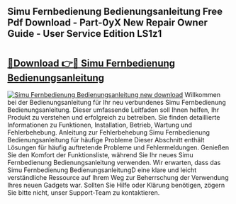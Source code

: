 ## Simu Fernbedienung Bedienungsanleitung Free Pdf Download - Part-0yX New Repair Owner Guide - User Service Edition LS1z1

# <h2><a href="http://df4qsmn.blite.top/?on=Simu+Fernbedienung+Bedienungsanleitung">🔗Download 👉🔴 Simu Fernbedienung Bedienungsanleitung</a></h2>

[![Simu Fernbedienung Bedienungsanleitung new download](https://i.imgur.com/lujVjoI.png)](http://df4qsmn.blite.top/?on=Simu+Fernbedienung+Bedienungsanleitung)
Willkommen bei der Bedienungsanleitung für Ihr neu verbundenes Simu Fernbedienung Bedienungsanleitung. Dieser umfassende Leitfaden soll Ihnen helfen, Ihr Produkt zu verstehen und erfolgreich zu betreiben. Sie finden detaillierte Informationen zu Funktionen, Installation, Betrieb, Wartung und Fehlerbehebung. Anleitung zur Fehlerbehebung Simu Fernbedienung Bedienungsanleitung für häufige Probleme Dieser Abschnitt enthält Lösungen für häufig auftretende Probleme und Fehlermeldungen. Genießen Sie den Komfort der Funktionsliste, während Sie Ihr neues Simu Fernbedienung Bedienungsanleitung verwenden. Wir erwarten, dass das Simu Fernbedienung BedienungsanleitungD eine klare und leicht verständliche Ressource auf Ihrem Weg zur Beherrschung der Verwendung Ihres neuen Gadgets war. Sollten Sie Hilfe oder Klärung benötigen, zögern Sie bitte nicht, unser Support-Team zu kontaktieren.
